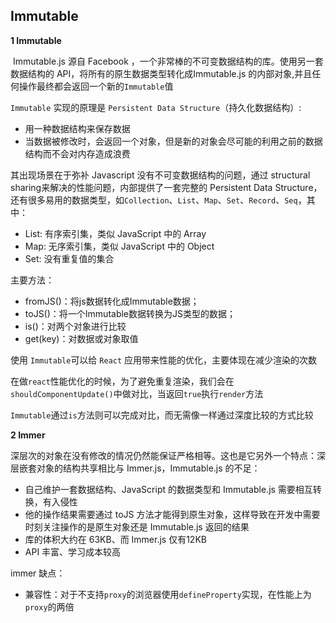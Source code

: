 ## Immutable

**1 Immutable**

​		Immutable.js 源自 Facebook ，一个非常棒的不可变数据结构的库。使用另一套数据结构的 API，将所有的原生数据类型转化成Immutable.js 的内部对象,并且任何操作最终都会返回一个新的`Immutable`值

`Immutable` 实现的原理是 `Persistent Data Structure`（持久化数据结构）:

- 用一种数据结构来保存数据
- 当数据被修改时，会返回一个对象，但是新的对象会尽可能的利用之前的数据结构而不会对内存造成浪费

其出现场景在于弥补 Javascript 没有不可变数据结构的问题，通过 structural sharing来解决的性能问题，内部提供了一套完整的 Persistent Data Structure，还有很多易用的数据类型，如`Collection`、`List`、`Map`、`Set`、`Record`、`Seq`，其中：

- List: 有序索引集，类似 JavaScript 中的 Array
- Map: 无序索引集，类似 JavaScript 中的 Object
- Set: 没有重复值的集合

主要方法：

- fromJS()：将js数据转化成Immutable数据；
- toJS()：将一个Immutable数据转换为JS类型的数据；
- is()：对两个对象进行比较
- get(key)：对数据或对象取值

使用 `Immutable`可以给 `React` 应用带来性能的优化，主要体现在减少渲染的次数

在做`react`性能优化的时候，为了避免重复渲染，我们会在`shouldComponentUpdate()`中做对比，当返回`true`执行`render`方法

`Immutable`通过`is`方法则可以完成对比，而无需像一样通过深度比较的方式比较

**2 Immer**

​		深层次的对象在没有修改的情况仍然能保证严格相等。这也是它另外一个特点：深层嵌套对象的结构共享相比与 Immer.js，Immutable.js 的不足：

- 自己维护一套数据结构、JavaScript 的数据类型和 Immutable.js 需要相互转换，有入侵性
- 他的操作结果需要通过 toJS 方法才能得到原生对象，这样导致在开发中需要时刻关注操作的是原生对象还是 Immutable.js 返回的结果
- 库的体积大约在 63KB、而 Immer.js 仅有12KB
- API 丰富、学习成本较高

immer 缺点：

- 兼容性：对于不支持`proxy`的浏览器使用`defineProperty`实现，在性能上为`proxy`的两倍